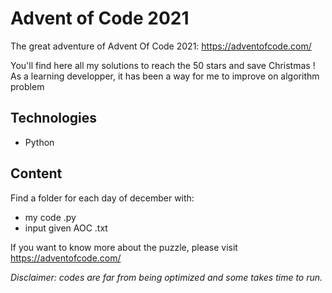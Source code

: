 # Advent of Code 2021

The great adventure of Advent Of Code 2021: https://adventofcode.com/

You'll find here all my solutions to reach the 50 stars and save Christmas !  
As a learning developper, it has been a way for me to improve on algorithm problem

## Technologies

+ Python

## Content 

Find a folder for each day of december with:
+ my code .py
+ input given AOC .txt

If you want to know more about the puzzle, please visit https://adventofcode.com/

*Disclaimer: codes are far from being optimized and some takes time to run.*

